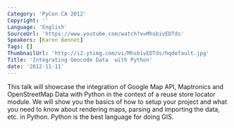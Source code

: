 ```yaml
---
Category: 'PyCon CA 2012'
Copyright: ''
Language: 'English'
SourceUrl: 'https://www.youtube.com/watch?v=MhsbivEDTds'
Speakers: [Karen Bennet]
Tags: []
ThumbnailUrl: 'http://i2.ytimg.com/vi/MhsbivEDTds/hqdefault.jpg'
Title: 'Integrating Geocode Data  with Python'
date: '2012-11-11'
---
```

This talk will showcase the integration of Google Map API, Maptronics and
OpenStreetMap Data with Python in the context of a reuse store locator module.
We will show you the basics of how to setup your project and what you need to
know about rendering maps, parsing and importing the data, etc. in Python.
Python is the best language for doing GIS.
